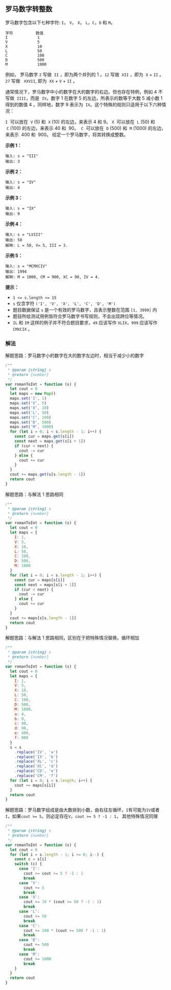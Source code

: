 ## 罗马数字转整数

罗马数字包含以下七种字符: `I`， `V`， `X`， `L`，`C`，`D` 和 `M`。

```
字符          数值
I             1
V             5
X             10
L             50
C             100
D             500
M             1000
```

例如， 罗马数字 `2` 写做  `II` ，即为两个并列的 1 。`12` 写做  `XII` ，即为  `X` + `II` 。 `27` 写做   `XXVII`, 即为  `XX` + `V` + `II` 。

通常情况下，罗马数字中小的数字在大的数字的右边。但也存在特例，例如 4 不写做  `IIII`，而是  `IV`。数字 1 在数字 5 的左边，所表示的数等于大数 5 减小数 1 得到的数值 4 。同样地，数字 9 表示为  `IX`。这个特殊的规则只适用于以下六种情况：

`I`  可以放在  `V` (5) 和  `X` (10) 的左边，来表示 4 和 9。
`X`  可以放在  `L` (50) 和  `C` (100) 的左边，来表示 40 和  90。 
`C`  可以放在  `D` (500) 和  `M` (1000) 的左边，来表示  400 和  900。
给定一个罗马数字，将其转换成整数。

**示例 1：**

```
输入: s = "III"
输出: 3
```

**示例 2：**

```
输入: s = "IV"
输出: 4
```

**示例 3：**

```
输入: s = "IX"
输出: 9
```

**示例 4：**

```
输入: s = "LVIII"
输出: 58
解释: L = 50, V= 5, III = 3.
```

**示例 5：**

```
输入: s = "MCMXCIV"
输出: 1994
解释: M = 1000, CM = 900, XC = 90, IV = 4.
```

**提示：**

- `1 <= s.length <= 15`
- `s` 仅含字符 `('I', 'V', 'X', 'L', 'C', 'D', 'M')`
- 题目数据保证 `s` 是一个有效的罗马数字，且表示整数在范围 `[1, 3999]` 内
- 题目所给测试用例皆符合罗马数字书写规则，不会出现跨位等情况。
- `IL` 和 `IM` 这样的例子并不符合题目要求，`49` 应该写作 `XLIX`，`999` 应该写作 `CMXCIX` 。

### 解法

解题思路：罗马数字小的数字在大的数字左边时，相当于减少小的数字

```js
/**
 * @param {string} s
 * @return {number}
 */
var romanToInt = function (s) {
  let cout = 0
  let maps = new Map()
  maps.set('I', 1)
  maps.set('V', 5)
  maps.set('X', 10)
  maps.set('L', 50)
  maps.set('C', 100)
  maps.set('D', 500)
  maps.set('M', 1000)
  for (let i = 0; i < s.length - 1; i++) {
    const cur = maps.get(s[i])
    const next = maps.get(s[i + 1])
    if (cur < next) {
      cout -= cur
    } else {
      cout += cur
    }
  }
  cout += maps.get(s[s.length - 1])
  return cout
}
```

解题思路：与解法 1 思路相同

```js
/**
 * @param {string} s
 * @return {number}
 */
var romanToInt = function (s) {
  let cout = 0
  let maps = {
    I: 1,
    V: 5,
    X: 10,
    L: 50,
    C: 100,
    D: 500,
    M: 1000
  }
  for (let i = 0; i < s.length - 1; i++) {
    const cur = maps[s[i]]
    const next = maps[s[i + 1]]
    if (cur < next) {
      cout -= cur
    } else {
      cout += cur
    }
  }
  cout += maps[s[s.length - 1]]
  return cout
}
```

解题思路：与解法 1 思路相同，区别在于把特殊情况替换，循环相加

```js
/**
 * @param {string} s
 * @return {number}
 */
var romanToInt = function (s) {
  let cout = 0
  let maps = {
    I: 1,
    V: 5,
    X: 10,
    L: 50,
    C: 100,
    D: 500,
    M: 1000,
    a: 4,
    b: 9,
    c: 40,
    d: 90,
    e: 400,
    f: 900
  }
  s = s
    .replace('IV', 'a')
    .replace('IX', 'b')
    .replace('XL', 'c')
    .replace('XC', 'd')
    .replace('CD', 'e')
    .replace('CM', 'f')
  for (let i = 0; i < s.length; i++) {
    cout += maps[s[i]]
  }
  return cout
}
```

解题思路：罗马数字组成是由大数排到小数，由右往左循环，`I`有可能为`IV`或者`I`，如果`cout >= 5`，则必定存在`V`，`cout >= 5 ? -1 : 1`， 其他特殊情况同理

```js
/**
 * @param {string} s
 * @return {number}
 */
var romanToInt = function (s) {
  let cout = 0
  for (let i = s.length - 1; i >= 0; i--) {
    const c = s[i]
    switch (c) {
      case 'I':
        cout += cout >= 5 ? -1 : 1
        break
      case 'V':
        cout += 5
        break
      case 'X':
        cout += 10 * (cout >= 50 ? -1 : 1)
        break
      case 'L':
        cout += 50
        break
      case 'C':
        cout += 100 * (cout >= 500 ? -1 : 1)
        break
      case 'D':
        cout += 500
        break
      case 'M':
        cout += 1000
        break
    }
  }
  return cout
}
```
